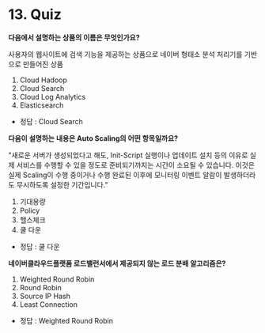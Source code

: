# 13. Quiz

**다음에서 설명하는 상품의 이름은 무엇인가요?**

사용자의 웹사이트에 검색 기능을 제공하는 상품으로 네이버 형태소 분석 처리기를 기반으로 만들어진 상품

1. Cloud Hadoop
2. Cloud Search
3. Cloud Log Analytics
4. Elasticsearch

- 정답 : Cloud Search



**다음이 설명하는 내용은 Auto Scaling의 어떤 항목일까요?**

"새로운 서버가 생성되었다고 해도, Init-Script 실행이나 업데이트 설치 등의 이유로 실제 서비스를 수행할 수 있을 정도로 준비되기까지는 시간이 소요될 수 있습니다. 이것은 실제 Scaling이 수행 중이거나 수행 완료된 이후에 모니터링 이벤트 알람이 발생하더라도 무시하도록 설정한 기간입니다."

1. 기대용량
2. Policy
3. 헬스체크
4. 쿨 다운

- 정답 : 쿨 다운



**네이버클라우드플랫폼 로드밸런서에서 제공되지 않는 로드 분배 알고리즘은?**

1. Weighted Round Robin
2. Round Robin
3. Source IP Hash
4. Least Connection

- 정답 : Weighted Round Robin